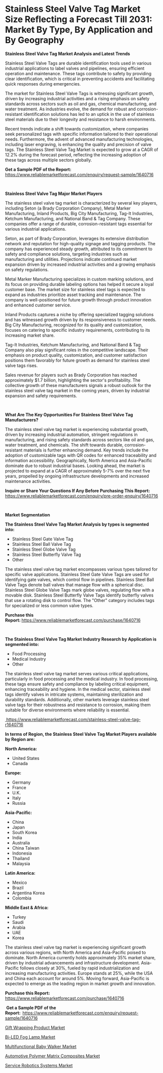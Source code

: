 <p><h1>Stainless Steel Valve Tag Market Size Reflecting a Forecast Till 2031: Market By Type, By Application and By Geography</h1></p><p><strong>Stainless Steel Valve Tag Market Analysis and Latest Trends</strong></p>
<p><p>Stainless Steel Valve Tags are durable identification tools used in various industrial applications to label valves and pipelines, ensuring efficient operation and maintenance. These tags contribute to safety by providing clear identification, which is critical in preventing accidents and facilitating quick responses during emergencies. </p><p>The market for Stainless Steel Valve Tags is witnessing significant growth, driven by increasing industrial activities and a rising emphasis on safety standards across sectors such as oil and gas, chemical manufacturing, and water treatment. As industries evolve, the demand for robust and corrosion-resistant identification solutions has led to an uptick in the use of stainless steel materials due to their longevity and resistance to harsh environments.</p><p>Recent trends indicate a shift towards customization, where companies seek personalized tags with specific information tailored to their operational needs. Furthermore, the advent of advanced manufacturing technologies, including laser engraving, is enhancing the quality and precision of valve tags. The Stainless Steel Valve Tag Market is expected to grow at a CAGR of 12.2% during the forecast period, reflecting the increasing adoption of these tags across multiple sectors globally.</p></p>
<p><strong>Get a Sample PDF of the Report:&nbsp;</strong> <a href="https://www.reliablemarketforecast.com/enquiry/request-sample/1640716?utm_campaign=1839&utm_medium=2&utm_source=Github&utm_content=ia&utm_term=07122024&utm_id=stainless-steel-valve-tag">https://www.reliablemarketforecast.com/enquiry/request-sample/1640716</a></p>
<p>&nbsp;</p>
<p><strong>Stainless Steel Valve Tag Major Market Players</strong></p>
<p><p>The stainless steel valve tag market is characterized by several key players, including Seton (a Brady Corporation Company), Metal Marker Manufacturing, Inland Products, Big City Manufacturing, Tag-It Industries, Ketchum Manufacturing, and National Band & Tag Company. These companies offer a range of durable, corrosion-resistant tags essential for various industrial applications.</p><p>Seton, as part of Brady Corporation, leverages its extensive distribution network and reputation for high-quality signage and tagging products. The company has experienced steady growth, attributed to its commitment to safety and compliance solutions, targeting industries such as manufacturing and utilities. Projections indicate continued market expansion driven by increased industrial activities and a growing emphasis on safety regulations.</p><p>Metal Marker Manufacturing specializes in custom marking solutions, and its focus on providing durable labeling options has helped it secure a loyal customer base. The market size for stainless steel tags is expected to expand as industries prioritize asset tracking and maintenance. The company is well-positioned for future growth through product innovation and enhanced customer service.</p><p>Inland Products captures a niche by offering specialized tagging solutions and has witnessed growth driven by its responsiveness to customer needs. Big City Manufacturing, recognized for its quality and customization, focuses on catering to specific industry requirements, contributing to its increasing market share.</p><p>Tag-It Industries, Ketchum Manufacturing, and National Band & Tag Company also play significant roles in the competitive landscape. Their emphasis on product quality, customization, and customer satisfaction positions them favorably for future growth as demand for stainless steel valve tags rises.</p><p>Sales revenue for players such as Brady Corporation has reached approximately $1.7 billion, highlighting the sector's profitability. The collective growth of these manufacturers signals a robust outlook for the stainless steel valve tag market in the coming years, driven by industrial expansion and safety requirements.</p></p>
<p>&nbsp;</p>
<p><strong>What Are The Key Opportunities For Stainless Steel Valve Tag Manufacturers?</strong></p>
<p><p>The stainless steel valve tag market is experiencing substantial growth, driven by increasing industrial automation, stringent regulations in manufacturing, and rising safety standards across sectors like oil and gas, water treatment, and chemicals. The shift towards durable, corrosion-resistant materials is further enhancing demand. Key trends include the adoption of customizable tags with QR codes for enhanced traceability and information accessibility. Geographically, North America and Asia-Pacific dominate due to robust industrial bases. Looking ahead, the market is projected to expand at a CAGR of approximately 5-7% over the next five years, propelled by ongoing infrastructure developments and increased maintenance activities.</p></p>
<p><strong>Inquire or Share Your Questions If Any Before Purchasing This Report:</strong> <a href="https://www.reliablemarketforecast.com/enquiry/pre-order-enquiry/1640716?utm_campaign=1839&utm_medium=2&utm_source=Github&utm_content=ia&utm_term=07122024&utm_id=stainless-steel-valve-tag">https://www.reliablemarketforecast.com/enquiry/pre-order-enquiry/1640716</a></p>
<p>&nbsp;</p>
<p><strong>Market Segmentation</strong></p>
<p><strong>The Stainless Steel Valve Tag Market Analysis by types is segmented into:</strong></p>
<p><ul><li>Stainless Steel Gate Valve Tag</li><li>Stainless Steel Ball Valve Tag</li><li>Stainless Steel Globe Valve Tag</li><li>Stainless Steel Butterfly Valve Tag</li><li>Other</li></ul></p>
<p><p>The stainless steel valve tag market encompasses various types tailored for specific valve applications. Stainless Steel Gate Valve Tags are used for identifying gate valves, which control flow in pipelines. Stainless Steel Ball Valve Tags denote ball valves that manage flow with a spherical disc. Stainless Steel Globe Valve Tags mark globe valves, regulating flow with a movable disk. Stainless Steel Butterfly Valve Tags identify butterfly valves that use a rotating disk to control flow. The "Other" category includes tags for specialized or less common valve types.</p></p>
<p><strong>Purchase this Report:&nbsp;</strong><a href="https://www.reliablemarketforecast.com/purchase/1640716?utm_campaign=1839&utm_medium=2&utm_source=Github&utm_content=ia&utm_term=07122024&utm_id=stainless-steel-valve-tag">https://www.reliablemarketforecast.com/purchase/1640716</a></p>
<p>&nbsp;</p>
<p><strong>The Stainless Steel Valve Tag Market Industry Research by Application is segmented into:</strong></p>
<p><ul><li>Food Processing</li><li>Medical Industry</li><li>Other</li></ul></p>
<p><p>The stainless steel valve tag market serves various critical applications, particularly in food processing and the medical industry. In food processing, these tags ensure safety and compliance by labeling critical equipment, enhancing traceability and hygiene. In the medical sector, stainless steel tags identify valves in intricate systems, maintaining sterilization and durability standards. Additionally, other markets leverage stainless steel valve tags for their robustness and resistance to corrosion, making them suitable for diverse environments where reliability is essential.</p></p>
<p><a href="https://www.reliablemarketforecast.com/stainless-steel-valve-tag-r1640716?utm_campaign=1839&utm_medium=2&utm_source=Github&utm_content=ia&utm_term=07122024&utm_id=stainless-steel-valve-tag">&nbsp;https://www.reliablemarketforecast.com/stainless-steel-valve-tag-r1640716</a></p>
<p><strong>In terms of Region, the Stainless Steel Valve Tag Market Players available by Region are:</strong></p>
<p>
    <p> <strong> North America: </strong>
        <ul>
            <li>United States</li>
            <li>Canada</li>
        </ul>
        </p> 
    <p> <strong> Europe: </strong>
        <ul>
            <li>Germany</li>
            <li>France</li>
            <li>U.K.</li>
            <li>Italy</li>
            <li>Russia</li>
        </ul>
        </p> 
    <p> <strong> Asia-Pacific: </strong>
        <ul>
            <li>China</li>
            <li>Japan</li>
            <li>South Korea</li>
            <li>India</li>
            <li>Australia</li>
            <li>China Taiwan</li>
            <li>Indonesia</li>
            <li>Thailand</li>
            <li>Malaysia</li>
        </ul>
        </p> 
    <p> <strong> Latin America: </strong>
        <ul>
            <li>Mexico</li>
            <li>Brazil</li>
            <li>Argentina Korea</li>
            <li>Colombia</li>
        </ul>
        </p> 
    <p> <strong> Middle East & Africa: </strong>
        <ul>
            <li>Turkey</li>
            <li>Saudi</li>
            <li>Arabia</li>
            <li>UAE</li>
            <li>Korea</li>
        </ul>
    </p>
    </p>
<p><p>The stainless steel valve tag market is experiencing significant growth across various regions, with North America and Asia-Pacific poised to dominate. North America currently holds approximately 35% market share, driven by industrial advancements and infrastructure development. Asia-Pacific follows closely at 30%, fueled by rapid industrialization and increasing manufacturing activities. Europe stands at 25%, while the USA and China each account for around 5%. Moving forward, Asia-Pacific is expected to emerge as the leading region in market growth and innovation.</p></p>
<p><strong>Purchase this Report: </strong><a href="https://www.reliablemarketforecast.com/purchase/1640716?utm_campaign=1839&utm_medium=2&utm_source=Github&utm_content=ia&utm_term=07122024&utm_id=stainless-steel-valve-tag">https://www.reliablemarketforecast.com/purchase/1640716</a></p>
<p>&nbsp;<strong>Get a Sample PDF of the Report:&nbsp;&nbsp;</strong><a href="https://www.reliablemarketforecast.com/enquiry/request-sample/1640716?utm_campaign=1839&utm_medium=2&utm_source=Github&utm_content=ia&utm_term=07122024&utm_id=stainless-steel-valve-tag">https://www.reliablemarketforecast.com/enquiry/request-sample/1640716</a></p>
<p><strong></strong></p>
<p><p><a href="https://github.com/sofayahoo2023/Market-Research-Report-List-6/blob/main/gift-wrapping-product-market.md?utm_campaign=1839&utm_medium=2&utm_source=Github&utm_content=ia&utm_term=07122024&utm_id=stainless-steel-valve-tag">Gift Wrapping Product Market</a></p><p><a href="https://issuu.com/reportprime-2/docs/bi-led-fog-lamp-market-size-2030.pptx?utm_campaign=1839&utm_medium=2&utm_source=Github&utm_content=ia&utm_term=07122024&utm_id=stainless-steel-valve-tag">Bi-LED Fog Lamp Market</a></p><p><a href="https://issuu.com/reportprime-2/docs/multifunctional-baby-walker-market-size-2030.pptx?utm_campaign=1839&utm_medium=2&utm_source=Github&utm_content=ia&utm_term=07122024&utm_id=stainless-steel-valve-tag">Multifunctional Baby Walker Market</a></p><p><a href="https://www.linkedin.com/pulse/automotive-insight-dial-hexdf?utm_campaign=1839&utm_medium=2&utm_source=Github&utm_content=ia&utm_term=07122024&utm_id=stainless-steel-valve-tag">Automotive Polymer Matrix Composites Market</a></p><p><a href="https://www.linkedin.com/pulse/futur-trend-quest-sl8ue?utm_campaign=1839&utm_medium=2&utm_source=Github&utm_content=ia&utm_term=07122024&utm_id=stainless-steel-valve-tag">Service Robotics Systems Market</a></p></p>